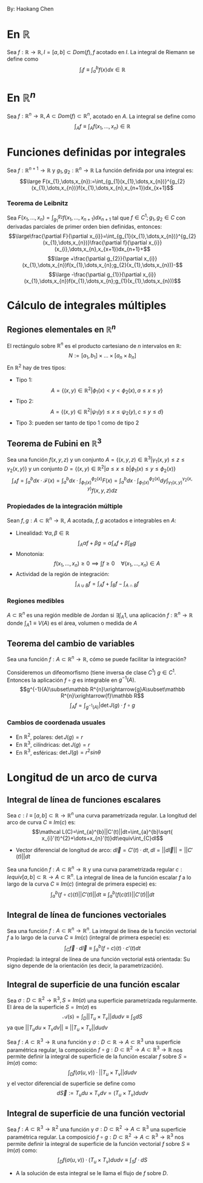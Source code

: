 By: Haokang Chen
# En $\mathbb R$ 
Sea $f:\mathbb R\to\mathbb R,I=[a,b]\subset Dom(f),f$ acotado en $I$. 
La integral de Riemann se define como $$\int_{I}f\equiv\int_{a}^{b}f(x)dx\in\mathbb R$$
# En $\mathbb R^{n}$
Sea $f:\mathbb R^{n}\to\mathbb R,A\subset Dom(f)\subset\mathbb R^{n}$, acotado en $A$.
La integral se define como $$\int_{A}f\equiv\int_{A}f(x_{1},\dots,x_{n})\in\mathbb R$$
# Funciones definidas por integrales 
Sea $f:\mathbb R^{n+1}\to\mathbb R$ y $g_{1},g_{2}:\mathbb R^{n}\to\mathbb R$ 
La función definida por una integral es:$$\large F(x_{1},\dots,x_{n}):=\int_{g_{1}(x_{1},\dots,x_{n})}^{g_{2}(x_{1},\dots,x_{n})}f(x_{1},\dots,x_{n},x_{n+1})dx_{x+1}$$
### Teorema de Leibnitz
Sea $F(x_{1},\dots,x_{n})=\int_{g_1}^{g_{2}}f(x_{1},\dots,x_{n+1})dx_{n+1}$ tal que $f\in C^{1};g_{1},g_{2}\in C$ con derivadas parciales de primer orden bien definidas, entonces:
$$\large\frac{\partial F}{\partial x_{i}}=\int_{g_{1}(x_{1},\dots,x_{n})}^{g_{2}(x_{1},\dots,x_{n})}\frac{\partial f}{\partial x_{i}}(x_{i},\dots,x_{n},x_{x+1})dx_{n+1}+$$ $$\large +\frac{\partial g_{2}}{\partial x_{i}}(x_{1},\dots,x_{n})f(x_{1},\dots,x_{n};g_{2}(x_{1},\dots,x_{n}))-$$ $$\large -\frac{\partial g_{1}}{\partial x_{i}}(x_{1},\dots,x_{n})f(x_{1},\dots,x_{n};g_{1}(x_{1},\dots,x_{n}))$$
# Cálculo de integrales múltiples
## Regiones elementales en $\mathbb R^{n}$
El rectángulo sobre $\mathbb R^{n}$ es el producto cartesiano de $n$ intervalos en $\mathbb R$: $$N:=[a_{1},b_{1}]\times\dots\times[a_{n}\times b_{n}]$$
En $\mathbb R^{2}$ hay de tres tipos:
- Tipo 1: $$A=\{(x,y)\in\mathbb R^{2}|\phi_{1}(x)<y<\phi_{2}(x),a\leq x\leq y\}$$
- Tipo 2: $$A=\{(x,y)\in\mathbb R^{2}|\psi_{1}(y)\leq x\leq\psi_{2}(y),c\leq y\leq d\}$$
- Tipo 3: pueden ser tanto de tipo 1 como de tipo 2

## Teorema de Fubini en $\mathbb R^3$ 
Sea una función $f(x,y,z)$ y un conjunto $A=\{(x,y,z)\in\mathbb R^{3}|\gamma_{1}(x,y)\leq z\leq\gamma_{2}(x,y)\}$ y un conjunto $D=\{(x,y)\in\mathbb R^{2}|a\leq x\leq b|\phi_{1}(x)\leq y\leq\phi_{2}(x)\}$ 
$$\int_{A}f=\int_{a}^{b}dx·\mathcal F(x)=\int_{a}^{b}dx·\int_{\phi_{1}(x)}^{\phi_{2}(x)}F(x)=\int_{a}^{b}dx·\int_{\phi_{1}(x)}^{\phi_{2}(x)}dy\int_{\gamma_{1}(x,y)}^{\gamma_2(x,y)}f(x,y,z)dz$$

### Propiedades de la integración múltiple
Sean $f,g:A\subset\mathbb R^{n}\to\mathbb R$, $A$ acotada, $f,g$ acotados e integrables en $A$:
- Linealidad: $\forall\alpha,\beta\in\mathbb R$ $$\int_{A}\alpha f+\beta g=\alpha\int_{A}f+\beta\int_{B}g$$
- Monotonia: $$f(x_{1},\dots,x_{n})\geq 0\implies\int f\geq 0\quad\forall(x_{1},\dots,x_{n})\in A$$
- Actividad de la región de integración: $$\int_{A\cup B}f=\int_{A}f+\int_{B}f-\int_{A\cap B}f$$

### Regiones medibles
$A\subset\mathbb R^{n}$ es una región medible de Jordan si $\exists\int_{A}1$, una aplicación $f:\mathbb R^{n}\to\mathbb R$ donde $\int_{A}1\equiv V(A)$ es el área, volumen o medida de $A$ 

## Teorema del cambio de variables
Sea una función $f:A\subset\mathbb R^{n}\to\mathbb R$, cómo se puede facilitar la integración?

Consideremos un difeomorfismo (tiene inversa de clase $C^{1}$) $g\in C^{1}$. Entonces la aplicación $f\circ g$ es integrable en $g^{-1}(A)$. $$g^{-1}(A)\subset\mathbb R^{n}\xrightarrow{g}A\subset\mathbb R^{n}\xrightarrow{f}\mathbb R$$
$$\int_{A}f=\int_{g^{-1}(A)}|\det J(g)·f\circ g$$
### Cambios de coordenada usuales
- En $\mathbb R^{2}$, polares: $\det J(g)=r$ 
- En $\mathbb R^{3}$, cilíndricas: $\det J(g)=r$
- En $\mathbb R^{3}$, esféricas: $\det J(g)=r^{2}sin\theta$

# Longitud de un arco de curva
## Integral de línea de funciones escalares
Sea $c:I\equiv[a,b]\subset\mathbb R\to\mathbb R^{n}$ una curva parametrizada regular.
La longitud del arco de curva $C\equiv Im(c)$ es: $$\mathcal L(C)=\int_{a}^{b}||C'(t)||dt=\int_{a}^{b}\sqrt{ x_{i}'(t)^{2}+\dots+x_{n}'(t)}dt\equiv\int_{C}dl$$
- Vector diferencial de longitud de arco: $d\vec l=C'(t)·dt,\, dl=||d\vec l||=||C'(t)||dt$ 

Sea una función $f:A\subset\mathbb R^{n}\to\mathbb R$ y una curva parametrizada regular $c:Iequiv[a,b]\subset\mathbb R\to A\subset\mathbb R^{n}$. La integral de línea de la función escalar $f$ a lo largo de la curva $C\equiv Im(c)$ (integral de primera especie) es: $$\int_{a}^{b}(f\circ c)(t)||C'(t)||dt\equiv\int_{a}^{b}(f(c(t))||C'(t)||dt$$
## Integral de línea de funciones vectoriales
Sea una función $f:A\subset\mathbb R^{n}\to\mathbb R^{n}$.
La integral de línea de la función vectorial $f$ a lo largo de la curva $C\equiv Im(c)$ (integral de primera especie) es: $$\int_{C}\vec f·d\vec l\equiv\int_{a}^{b}(f\circ c)(t)·c'(t)dt$$
Propiedad: la integral de línea de una función vectorial está orientada: Su signo depende de la orientación (es decir, la parametrización).

## Integral de superficie de una función escalar
Sea $\sigma:D\subset\mathbb R^{2}\to\mathbb R^{3},S=Im(\sigma)$ una superficie parametrizada regularmente.
El área de la superficie $S=Im(\sigma)$ es $$\mathcal A(s)=\int_{D}||T_{u}\times T_{v}||dudv\equiv\int_{S}dS$$
ya que $||T_{u}du\times T_{v}dv|| \equiv||T_{u}\times T_{v}||dudv$

Sea $f: A\subset\mathbb R^{3}\to\mathbb R$ una función y $\sigma:D\subset\mathbb R\to A\subset\mathbb R^{3}$ una superficie paramétrica regular, la composición $f\circ g:D\subset\mathbb R^{2}\to A\subset\mathbb R^{3}\to\mathbb R$ nos permite definir la integral de superficie de la función escalar $f$ sobre $S=Im(\sigma)$ como: $$\int_{D}f(\sigma(u,v))·||T_{u}\times T_{v}||dudv$$ y el vector diferencial de superficie se define como $$d\vec S:=T_{u}du\times T_{v}dv =(T_{u}\times T_{v})dudv$$
## Integral de superficie de una función vectorial
Sea $f:A\subset\mathbb R^{3}\to\mathbb R^{2}$ una función y $\sigma:D\subset\mathbb R^{2}\to A\subset\mathbb R^{3}$ una superficie paramétrica regular.
La composició $f\circ g:D\subset\mathbb R^{2}\to A\subset\mathbb R^{3}\to\mathbb R^{3}$ nos permite definir la integral de superficie de la función vectorial $f$ sobre $S\equiv Im(\sigma)$ como: $$\int_{D}f(\sigma(u,v))·(T_{u}\times T_{v})dudv\equiv\int_{S}f·dS$$
- A la solución de esta integral se le llama el flujo de $f$ sobre $D$.